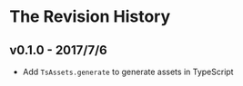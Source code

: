 # The Revision History

## v0.1.0 - 2017/7/6

* Add `TsAssets.generate` to generate assets in TypeScript

